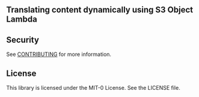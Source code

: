 ## Translating content dynamically using S3 Object Lambda



## Security

See [CONTRIBUTING](CONTRIBUTING.md#security-issue-notifications) for more information.

## License

This library is licensed under the MIT-0 License. See the LICENSE file.

